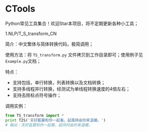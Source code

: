 # CTools
Python常见工具集合！欢迎Star本项目，将不定期更新各种小工具；

1.NLP/T_S_transform_CN

简介：中文繁体与简体转换代码，极简调用；

使用方法：将 `TS_transform.py` 文件拷贝到工作目录即可；使用例子见`Example.py`文档；

特点：
* 支持包括，单行转换，列表转换以及文档转换；
* 支持多线程并行转换，经测试为单线程转换速度的4倍左右；
* 支持去除标点符号操作；

调用实例：
```python
from TS_transform import *
print T2S('天好藍要和你一起看，起風時由你来温暖。')
# 输出：天好蓝要和你一起看，起风时由你来温暖。
```
